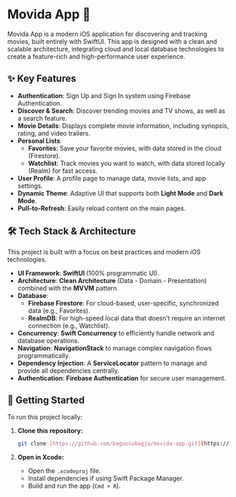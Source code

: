 # Movida App 🍿

Movida App is a modern iOS application for discovering and tracking movies, built entirely with SwiftUI. This app is designed with a clean and scalable architecture, integrating cloud and local database technologies to create a feature-rich and high-performance user experience.

## ✨ Key Features

* **Authentication**: Sign Up and Sign In system using Firebase Authentication.
* **Discover & Search**: Discover trending movies and TV shows, as well as a search feature.
* **Movie Details**: Displays complete movie information, including synopsis, rating, and video trailers.
* **Personal Lists**:
  * **Favorites**: Save your favorite movies, with data stored in the cloud (Firestore).
  * **Watchlist**: Track movies you want to watch, with data stored locally (Realm) for fast access.
* **User Profile**: A profile page to manage data, movie lists, and app settings.
* **Dynamic Theme**: Adaptive UI that supports both **Light Mode** and **Dark Mode**.
* **Pull-to-Refresh**: Easily reload content on the main pages.

## 🛠️ Tech Stack & Architecture

This project is built with a focus on best practices and modern iOS technologies.

* **UI Framework**: **SwiftUI** (100% programmatic UI).
* **Architecture**: **Clean Architecture** (Data - Domain - Presentation) combined with the **MVVM** pattern.
* **Database**:
  * **Firebase Firestore**: For cloud-based, user-specific, synchronized data (e.g., Favorites).
  * **RealmDB**: For high-speed local data that doesn't require an internet connection (e.g., Watchlist).
* **Concurrency**: **Swift Concurrency** to efficiently handle network and database operations.
* **Navigation**: **NavigationStack** to manage complex navigation flows programmatically.
* **Dependency Injection**: A **ServiceLocator** pattern to manage and provide all dependencies centrally.
* **Authentication**: **Firebase Authentication** for secure user management.

## 🚀 Getting Started

To run this project locally:

1. **Clone this repository:**
   ```bash
   git clone [https://github.com/bagussubagja/movida-app.git](https://github.com/bagussubagja/movida-app.git)
   ```

2. **Open in Xcode:**
   * Open the `.xcodeproj` file.
   * Install dependencies if using Swift Package Manager.
   * Build and run the app (`Cmd + R`).
    

